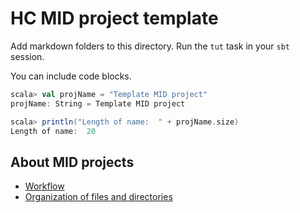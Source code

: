 
# HC MID project template



Add markdown folders to this directory.  Run the `tut` task in your `sbt` session.

You can include code blocks.

```scala
scala> val projName = "Template MID project"
projName: String = Template MID project

scala> println("Length of name:  " + projName.size)
Length of name:  20
```


## About MID projects


-  [Workflow](workflow)
-  [Organization of files and directories](dirlayout)
